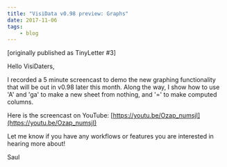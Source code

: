 ```yaml
---
title: "VisiData v0.98 preview: Graphs"
date: 2017-11-06
tags:
    - blog
---
```

[originally published as TinyLetter #3]


Hello VisiDaters,

I recorded a 5 minute screencast to demo the new graphing functionality that will be out in v0.98 later this month.  Along the way, I show how to use 'A' and 'ga' to make a new sheet from nothing, and '=' to make computed columns. 

Here is the screencast on YouTube: [https://youtu.be/Ozap_numsjI](https://youtu.be/Ozap_numsjI)

Let me know if you have any workflows or features you are interested in hearing more about!

Saul
